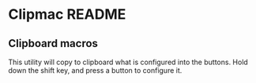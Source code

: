 #   Clipmac README

## Clipboard macros

 This utility will copy to clipboard what is configured into the buttons.
Hold down the shift key, and press a button to configure it.

